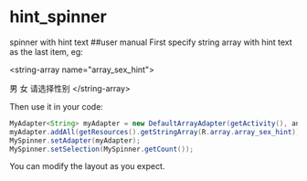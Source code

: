 # hint_spinner
spinner with hint text
##user manual
First specify string array with hint text as the last item, eg:
<p>&lt;string-array name="array_sex_hint"></p>
        <item>男<item>
        <item>女<item>
        <item>请选择性别<item>
&lt;/string-array>

Then use it in your code:
```java
MyAdapter<String> myAdapter = new DefaultArrayAdapter(getActivity(), android.R.layout.simple_spinner_dropdown_item);
myAdapter.addAll(getResources().getStringArray(R.array.array_sex_hint));
MySpinner.setAdapter(myAdapter);
MySpinner.setSelection(MySpinner.getCount());    
```

You can modify the layout as you expect.
